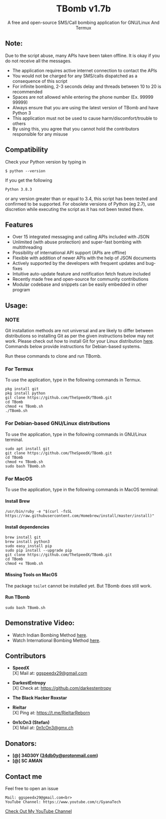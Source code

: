 <h1 align="center">TBomb v1.7b</h1>
<p align="center">A free and open-source SMS/Call bombing application for GNU/Linux And Termux</p>

## Note:
Due to the script abuse, many APIs have been taken offline. It is okay if you do not receive all the messages.

- The application requires active internet connection to contact the APIs
- You would not be charged for any SMS/calls dispatched as a consequence of this script
- For infinite bombing, 2-3 seconds delay and threads between 10 to 20 is recommended
- Spaces are not allowed while entering the phone number (Ex. 99999 99999)
- Always ensure that you are using the latest version of TBomb and have Python 3
- This application must not be used to cause harm/discomfort/trouble to others
- By using this, you agree that you cannot hold the contributors responsible for any misuse

## Compatibility
Check your Python version by typing in
```shell script
$ python --version
```
If you get the following
```shell script
Python 3.8.3
```
or any version greater than or equal to 3.4, this script has been tested and confirmed to be supported. For obsolete versions of Python (eg 2.7), use discretion while executing the script as it has not been tested there.

## Features
- Over 15 integrated messaging and calling APIs included with JSON
- Unlimited (with abuse protection) and super-fast bombing with multithreading
- Possibility of international API support (APIs are offline)
- Flexible with addition of newer APIs with the help of JSON documents
- Actively supported by the developers with frequent updates and bug-fixes
- Intuitive auto-update feature and notification fetch feature included
- Recently made free and open-source for community contributions
- Modular codebase and snippets can be easily embedded in other program

## Usage:

### NOTE 

Git installation methods are not universal and are likely to differ between distributions so installing Git as per the given instructions below may not work. Please check out how to install Git for your Linux distribution [here](https://git-scm.com/). Commands below provide instructions for Debian-based systems.

Run these commands to clone and run TBomb.

### For Termux

To use the application, type in the following commands in Termux.
```shell script
pkg install git
pkg install python
git clone https://github.com/TheSpeedX/TBomb.git
cd TBomb
chmod +x TBomb.sh
./TBomb.sh
```

### For Debian-based GNU/Linux distributions

To use the application, type in the following commands in GNU/Linux terminal.
```shell script
sudo apt install git
git clone https://github.com/TheSpeedX/TBomb.git
cd TBomb
chmod +x TBomb.sh
sudo bash TBomb.sh
```

### For MacOS

To use the application, type in the following commands in MacOS terminal:

#### Install Brew

```shell script
/usr/bin/ruby -e "$(curl -fsSL https://raw.githubusercontent.com/Homebrew/install/master/install)"
````

#### Install dependencies

```shell script
brew install git
brew install python3
sudo easy_install pip
sudo pip install --upgrade pip
git clone https://github.com/TheSpeedX/TBomb.git
cd TBomb
chmod +x TBomb.sh
```

#### Missing Tools on MacOS

The package `toilet` cannot be installed yet. But TBomb does still work.

#### Run TBomb

```shell script
sudo bash TBomb.sh
```

## Demonstrative Video:

- Watch Indian Bombing Method <a href="https://youtu.be/9KWkwsr_QGw">here</a>.
- Watch International Bombing Method <a href="https://youtu.be/JqsHkyIcnPM">here</a>.

## Contributors

- **SpeedX**<br>
[X] Mail at: ggspeedx29@gmail.com

- **DarkestEntropy**<br>
[X] Check at: https://github.com/darkestentropy

- **The Black Hacker Roxstar**<br>

- **Rieltar**<br>
[X] Ping at: https://t.me/RieltarReborn

- **0n1cOn3 (Stefan)**<br>
[X] Mail at: 0n1cOn3@gmx.ch

## Donators:

* **[@] 34D30Y (34db0y@protonmail.com)**
* **[@] SC AMAN**

## Contact me

Feel free to open an issue

```
Mail: ggspeedx29@gmail.com<br>
YouTube Channel: https://www.youtube.com/c/GyanaTech
```

<a href="https://www.youtube.com/c/GyanaTech">Check Out My YouTube Channel</a>

<!-- L3yvMKWbLJAermqvZT1vKmDkGwqsZmD1rK0= -->
